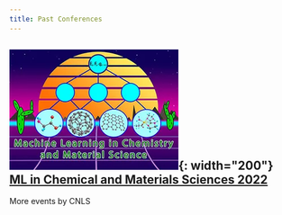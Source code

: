 ```yaml
---
title: Past Conferences
---
```


<!-- {:. style="text-align: center"}  -->


![](/assets/past_events/2023-logo.webp){: width="200"}
[ML in Chemical and Materials Sciences 2022](https://web.cvent.com/event/98d693ec-2328-4e76-bf46-c88d714cb55a/summary)
--------------------       
More events by CNLS
